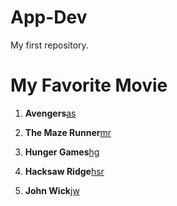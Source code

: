 # App-Dev
My first repository.

# My Favorite Movie

1. **Avengers**[as](https://github.com/Leonskie/App-Dev/assets/153279144/b93bea63-1de9-4176-8921-f0c3c185ff68)
   
3. **The Maze Runner**[mr](https://github.com/Leonskie/App-Dev/assets/153279144/42c8de4a-10ce-442e-8417-e5d1dc5452e4)
   
4. **Hunger Games**[hg](https://github.com/Leonskie/App-Dev/assets/153279144/761acdc6-d1ae-4004-9e50-07e49e98d2dc)
   
5. **Hacksaw Ridge**[hsr](https://github.com/Leonskie/App-Dev/assets/153279144/0faf79a5-bdc0-4bc4-bff2-d1c7ec2178db)

6. **John Wick**[jw](https://github.com/Leonskie/App-Dev/assets/153279144/702cda15-88ee-4a41-84f1-e2be60dfffb6)
